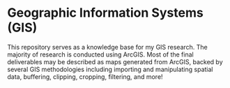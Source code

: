 # Geographic Information Systems (GIS)

This repository serves as a knowledge base for my GIS research. The majority of research is conducted using ArcGIS.
Most of the final deliverables may be described as maps generated from ArcGIS, backed by several GIS methodologies including importing and manipulating spatial data, buffering, clipping, cropping, filtering, and more!
